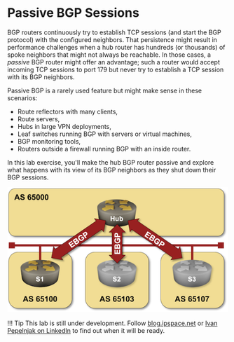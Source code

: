# Passive BGP Sessions

BGP routers continuously try to establish TCP sessions (and start the BGP protocol) with the configured neighbors. That persistence might result in performance challenges when a hub router has hundreds (or thousands) of spoke neighbors that might not always be reachable. In those cases, a *passive* BGP router might offer an advantage; such a router would accept incoming TCP sessions to port 179 but never try to establish a TCP session with its BGP neighbors.

Passive BGP is a rarely used feature but might make sense in these scenarios:

* Route reflectors with many clients,
* Route servers,
* Hubs in large VPN deployments,
* Leaf switches running BGP with servers or virtual machines, 
* BGP monitoring tools, 
* Routers outside a firewall running BGP with an inside router.

In this lab exercise, you'll make the hub BGP router passive and explore what happens with its view of its BGP neighbors as they shut down their BGP sessions.

![Lab topology](topology-passive-bgp.png)

!!! Tip
    This lab is still under development. Follow [blog.ipspace.net](https://blog.ipspace.net/) or [Ivan Pepelnjak on LinkedIn](https://www.linkedin.com/in/ivanpepelnjak/) to find out when it will be ready.
